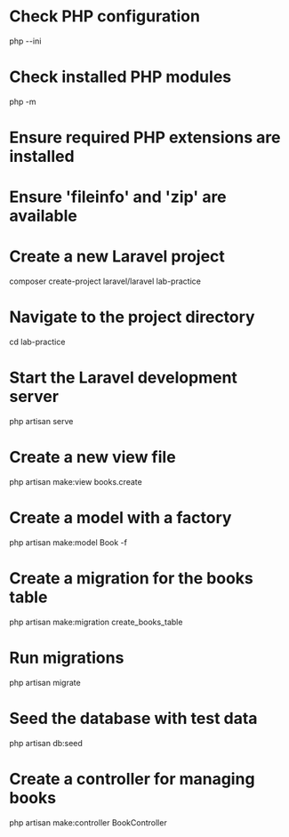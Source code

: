 # Check PHP configuration
php --ini

# Check installed PHP modules
php -m

# Ensure required PHP extensions are installed
# Ensure 'fileinfo' and 'zip' are available

# Create a new Laravel project
composer create-project laravel/laravel lab-practice

# Navigate to the project directory
cd lab-practice

# Start the Laravel development server
php artisan serve

# Create a new view file
php artisan make:view books.create

# Create a model with a factory
php artisan make:model Book -f

# Create a migration for the books table
php artisan make:migration create_books_table

# Run migrations
php artisan migrate

# Seed the database with test data
php artisan db:seed

# Create a controller for managing books
php artisan make:controller BookController
